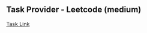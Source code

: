 ## Task Provider - Leetcode (medium)

[Task Link](https://leetcode.com/problems/successful-pairs-of-spells-and-potions/description/?envType=daily-question&envId=2025-10-08)